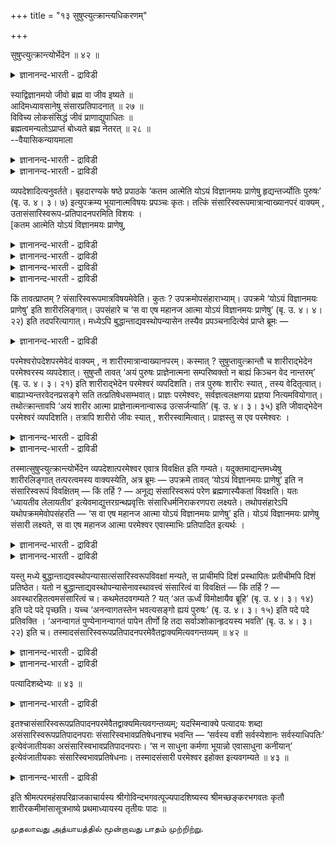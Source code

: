 +++
title = "१३ सुषुप्त्युत्क्रान्त्यधिकरणम्"

+++

सुषुप्त्युत्क्रान्त्योर्भेदेन ॥ ४२ ॥  
<details><summary>ज्ञानानन्द-भारती - द्राविडी</summary>

सु षुप्त्युत्क्रान्द्योर्बेदेन ॥ ४२ ॥
</details>

स्याद्विज्ञानमयो जीवो ब्रह्म वा जीव इष्यते ॥  
आदिमध्यावसानेषु संसारप्रतिपादनात् ॥ २७ ॥  
विविच्य लोकसंसिद्धं जीवं प्राणाद्युपाधितः ॥  
ब्रह्मत्वमन्यतोऽप्राप्तं बोध्यते ब्रह्म नेतरत् ॥ २८ ॥  
--वैयासिकन्यायमाला

<details><summary>ज्ञानानन्द-भारती - द्राविडी</summary>

विक्ञाऩमयऩ् ऎऩ्बदु जीवऩायिरुक्कुमा? अल्लदु पिरह्ममा? (उबनिषत्तिऩ्) आरम्बत्तिलुम, मत्तियिलुम्, कडैसियिलुम् संसारमे पिरदिबादिक्कप्पट्टिरुप्पदाल् जीवऩ् ऎऩ्ऱु करुदप्पडुगिऱदु।
</details>

<details><summary>ज्ञानानन्द-भारती - द्राविडी</summary>

उलगत्तिल् उऱुदियाय् तॆरिन्दुळ्ळ जीवऩै पिराणऩ् मुदलाऩ उबादिगळिलिरुन्दु पिरित्तॆडुत्तु (अवऩुक्के) वेऱु ऎन्द पिरमाणत्तिऩालुम् अऱियक्कूडाद पिरह्म मायिरुक्कुम् तऩ्मै पोदिक्कप्पडुगिऱदु। (आगैयाल् विक् ञाऩमयऩ् ऎऩ्बदु) पिरह्ममे वेऱु ऎदुवुमिल्लै।
</details>

व्यपदेशादित्यनुवर्तते। बृहदारण्यके षष्ठे प्रपाठके ‘कतम आत्मेति योऽयं विज्ञानमयः प्राणेषु हृद्यन्तर्ज्योतिः पुरुषः’ (बृ. उ. ४। ३। ७) इत्युपक्रम्य भूयानात्मविषयः प्रपञ्चः कृतः। तत्किं संसारिस्वरूपमात्रान्वाख्यानपरं वाक्यम् , उतासंसारिस्वरूप-प्रतिपादनपरमिति विशयः ।  
\[कतम आत्मेति योऽयं विज्ञानमयः प्राणेषु,

<details><summary>ज्ञानानन्द-भारती - द्राविडी</summary>

ऎऩ्ऱ सुरुदि वाक्यम् संसारियाऩ जीवऩै पोदिक्किऱदा अल्लदु असंसारियाऩ प्रह्मत्तै पोदिक्किऱदा ऎऩ्ऱु सन्देहम्।
</details>

<details><summary>ज्ञानानन्द-भारती - द्राविडी</summary>

आदियिलुम्, नडुविलुम् मुडिविलुम् संसार तर्मङ्गळैक् कूऱियिरुप्पदाल् संसारियाऩ जीवऩ्दाऩ् इङ्गु प्रदिबात्यऩ् ऎऩ्ऱु पूर्वबक्षम्। सुषुप्तियिलुम्, उत्क्रान्दियिलुम् संसारियाऩ जीवऩैक्काट्टिलुम् वेऱाग परमेसुवरऩैक् कूऱियिरुप्पदाल् प्रह्मत्तै पोदिप्पदिल्दाऩ् इन्द वाक्कियत्तिऱ्कु तात्पर्यम् उबादिगळुडऩ् सेर्न्दु संसारियाऩ जीवऩै यऩुवादम् सॆय्दु उबादिगळै विलक्कि जीवऩुडैय सुत्तमाऩ स्वरूबत्तै काट्टि अदुवे परप्रह्मम् ऎऩ्ऱु अबेदत्तै काट्टुगिऱदु ऎऩ्ऱु सित्तान्दम्\]।
</details>

<details><summary>ज्ञानानन्द-भारती - द्राविडी</summary>

‘सॊल्लियिरुप्पदाल्' ऎऩ्बदु (मुऩ् सूत्तिरत् तिलिरुन्दु) तॊडर्न्दु वरुगिऱदु।
</details>

<details><summary>ज्ञानानन्द-भारती - द्राविडी</summary>

पिरुहदारण्यत्तिल् आऱावदु पिरबाडगत्तिल् 'ऎवर् आत्मा ऎऩ्ऱु। ऎवर् पिराणङ्गळिल् ह्रुदयत्तिल् उळ्ळे ज्योदिस्साय् इन्द विज्ञाऩमयऩाऩ पुरुषऩो' (पिरुहत् ४-३-७) ऎऩ्ऱु आरम्बित्तु आत्मा विषयमाग अदिगमाग विस्तारम् सॆय्यप्पट्टिरुक्किऱदु। अन्द वाक्कियम् संसारियिऩुडैय स्वरूबत्तै मात्तिरम् सॊल्वदिल् तात्पर्यमुळ्ळदा अल्लदु संसारियल्लाद स्वरूबत्तै ऎडुत्तुक्काट्टुवदिल् तात्पर्यमुळ्ळदा, ऎऩ्ऱु सन्देहम्।
</details>

किं तावत्प्राप्तम् ? संसारिस्वरूपमात्रविषयमेवेति। कुतः ? उपक्रमोपसंहाराभ्याम्। उपक्रमे ‘योऽयं विज्ञानमयः प्राणेषु’ इति शारीरलिङ्गात्। उपसंहारे च ‘स वा एष महानज आत्मा योऽयं विज्ञानमयः प्राणेषु’ (बृ. उ. ४। ४। २२) इति तदपरित्यागात्। मध्येऽपि बुद्धान्ताद्यवस्थोपन्यासेन तस्यैव प्रपञ्चनादित्येवं प्राप्ते ब्रूमः —

<details><summary>ज्ञानानन्द-भारती - द्राविडी</summary>

पूर्वबक्षम्: ऎदु न्यायम्? संसारि स्वरूबत्तै मात्तिरम् विषयमाग उळ्ळदेयॆऩ्ऱु। एऩ्? आरम्बत् तिलिरुन्दुम्, मुडिविलिरुन्दुम्, आरम्बत्तिल् ‘ऎवर् इन्द पिराणऩ्गळिल् विक्ञाऩमयरो' ऎऩ्ऱु सारीरऩुडैय लिङ्गमिरुप्पदाल् मुडिविलुम्, 'ऎवर् पिराणऩ्गळिल् विक्ञाऩमयरो, अवर्दाऩ् इन्द पॆरिय पिऱप्पऱ्ऱ, आत्मा' (पिरुहत् ४-४-२२) ऎऩ्ऱु अदै विडाददिऩालुम्, मत्तियिलुम् जाक्किरत् मुदलाऩ निलैगळैच् चॊल्लि अदैये विस्तरिप्पदिऩालुम्, ऎऩ्ऱु।
</details>

परमेश्वरोपदेशपरमेवेदं वाक्यम् , न शारीरमात्रान्वाख्यानपरम्। कस्मात् ? सुषुप्तावुत्क्रान्तौ च शारीराद्भेदेन परमेश्वरस्य व्यपदेशात्। सुषुप्तौ तावत् ‘अयं पुरुषः प्राज्ञेनात्मना सम्परिष्वक्तो न बाह्यं किञ्चन वेद नान्तरम्’ (बृ. उ. ४। ३। २१) इति शारीराद्भेदेन परमेश्वरं व्यपदिशति। तत्र पुरुषः शारीरः स्यात् , तस्य वेदितृत्वात्। बाह्याभ्यन्तरवेदनप्रसङ्गे सति तत्प्रतिषेधसम्भवात्। प्राज्ञः परमेश्वरः, सर्वज्ञत्वलक्षणया प्रज्ञया नित्यमवियोगात्। तथोत्क्रान्तावपि ‘अयं शारीर आत्मा प्राज्ञेनात्मनान्वारूढ उत्सर्जन्याति’ (बृ. उ. ४। ३। ३५) इति जीवाद्भेदेन परमेश्वरं व्यपदिशति। तत्रापि शारीरो जीवः स्यात् , शरीरस्वामित्वात्। प्राज्ञस्तु स एव परमेश्वरः ।

<details><summary>ज्ञानानन्द-भारती - द्राविडी</summary>

सित्तान्दम्: इव्विदम् वरुम्बोदु सॊल्गिऱोम्। इन्द वाक्कियम् परमेसुवरऩै उबदेसिप्पदिलेये तात्पर्यमुळ्ळदु। सारीरऩैमात्तिरम् सॊल्वदिल् तात्पर्य मुळ्ळदल्ल। एऩ्? सुषुप्तियिलुम् उत्किरान्दियिलुम् सारीरऩैविड वेऱाग परमेसुवरऩै कुऱिप्पिडुवदाल्।
</details>

<details><summary>ज्ञानानन्द-भारती - द्राविडी</summary>

सुषुप्तियिल् 'इन्द पुरुषऩ् पिराक्ञऩाऩ आत्माविऩाल् नऩ्गु आलिङ्गऩम् सॆय्यप्पट्टु वॆळियिलुळ्ळदैयो उळ्ळे उळ्ळदैयो ऎदैयुम् अऱिवदिल्लै' (पिरुहत् ४-३-२१) ऎऩ्ऱु सारीरऩैविड वेऱाग परमेसुवरऩै कुऱिप्पिडुगिऱदु। अङ्गे ‘पुरुषऩ्’ ऎऩ्बदु सारीरऩागत्ताऩिरुक्कलाम्। अवऩुक्कु अऱियुम् तऩ्मैयिरुप्पदाल्। वॆळियिलुळ्ळदु उळ्ळेयुळ्ळदु इवैगळै अऱिवदऱ्कु पिरसङ्गम् (इडम्) इरुक्किऱ विडत्तिल्दाऩ् अदऩ् मऱुप्पु सम्बविक्कुमाऩदिऩाल्। ‘पिराक्ञऩ्’ ऎऩ्बदु परमेसुवरऩ्, सर्वक्ञत् तऩ्मैयागिय पिरक्ञैयिलिरुन्दु ऎप्पॊऴुदुम् विलगाद तिऩाल् अप्पडिये उत्किरान्दियिलुम् ‘इन्द सारीर आत्मा पिराक्ञऩाऩ आत्मावुडऩ् सेर्न्दु सप्तम् पोट्टुक् कॊण्डु पोगिऱाऩ्' (पिरुहत् ४-३-३५) ऎऩ्ऱु जीवऩैविड वेऱाग परमेसुवरऩैक् कुऱिप्पिडुगिऱदु। अङ्गेयुम् 'सारीर्गऩ्’ ऎऩ्बदु जीवऩ्, सरीरत्तिऱ्कु स्वामियायिरुप्पदाल्। 'पिराक्ञऩ्' ऎऩ्बदो अदे परमेसुवरऩ्दाऩ्।
</details>

तस्मात्सुषुप्त्युत्क्रान्त्योर्भेदेन व्यपदेशात्परमेश्वर एवात्र विवक्षित इति गम्यते। यदुक्तमाद्यन्तमध्येषु शारीरलिङ्गात् तत्परत्वमस्य वाक्यस्येति, अत्र ब्रूमः — उपक्रमे तावत् ‘योऽयं विज्ञानमयः प्राणेषु’ इति न संसारिस्वरूपं विवक्षितम् — किं तर्हि ? — अनूद्य संसारिस्वरूपं परेण ब्रह्मणास्यैकतां विवक्षति। यतः ‘ध्यायतीव लेलायतीव’ इत्येवमाद्युत्तरग्रन्थप्रवृत्तिः संसारिधर्मनिराकरणपरा लक्ष्यते। तथोपसंहारेऽपि यथोपक्रममेवोपसंहरति — ‘स वा एष महानज आत्मा योऽयं विज्ञानमयः प्राणेषु’ इति। योऽयं विज्ञानमयः प्राणेषु संसारी लक्ष्यते, स वा एष महानज आत्मा परमेश्वर एवास्माभिः प्रतिपादित इत्यर्थः ।

<details><summary>ज्ञानानन्द-भारती - द्राविडी</summary>

आगैयाल् सुषुप्तियिलुम्,, उत्किरान्दियिलुम् वेऱाग कुऱिप्पिडुवदाल्, इङ्गे परमेसुवरऩ् ताऩ् सॊल्ल उत्तेसिक्कप्पट्टवर् ऎऩ्ऱु तॆरिगिऱदु।
</details>

<details><summary>ज्ञानानन्द-भारती - द्राविडी</summary>

आरम्बम्, मुडिवु मत्ति इवैगळिल् सारीरऩुक्कु लिङ्गमिरुप्पदाल् इन्द वाक्कियत्तिऱ्कु अदिलेये तात्पर्यम् ऎऩ्ऱु ऎदु सॊल्लप्पट्टदो, अव्विष यत्तिल् सॊल्गिऱोम्; आरम्बत्तिल् ‘ऎवर् पिराणऩ्गळिल् इन्द विक्ञाऩमयरो' ऎऩ्बदिऩाल् संसारियिऩुडैय स्वरूबम् सॊल्लविरुम् पप्पडविल्लै, अप्पडियाऩाल् ऎदु? संसारियिऩुडैय स्वरूबत्तै इरुक्किऱबडि ऎडुत्तुच्चॊल्लि इदऱ्कु परबिरह्मत्तुडऩ् ऒऩ्ऱाग यिरुक्कुम् तऩ्मैयै सॊल्ल उत्तेसिक्किऱदु। एऩॆऩ् ऱाल्, 'तियाऩम् सॆय्गिऱदु पोल, सेष्टिक्किऱदु पोल' ऎऩ्बदु मुदलाऩ मेलुळ्ळ किरन्दत्तिऩ् पिरविरुत्ति संसारियिऩुडैय तर्मङ्गळै निरागरणम् पण्णुवदिल् तात्पर्यमुळ्ळदागत् तॆरिगिऱदु। अप्पडिये मुडिविलुम्गूड आरम्बत्तिलुळ्ळदैप् पोलवे “पिराणऩ्गळिल् ऎवर् इन्द विक्ञाऩमयरो, अवरे इन्द पॆरिय पिऱप्पऱ्ऱ आत्मा” ऎऩ्ऱु मुडिक्किऱदु। ऎन्द इन्द विक्ञाऩमयऩ् पिराणऩ्गळिल् संसारियागत् तॆरिगिऱारो, अवरे इन्द पॆरिय पिऱप्पऱ्ऱ आत्मा परमेसुवरऩे ऎङ्गळाल् ऎडुत्तुक्काट्टप्पट्टार् ऎऩ्ऱु अर्त्तम्।
</details>

यस्तु मध्ये बुद्धान्ताद्यवस्थोपन्यासात्संसारिस्वरूपविवक्षां मन्यते, स प्राचीमपि दिशं प्रस्थापितः प्रतीचीमपि दिशं प्रतिष्ठेत। यतो न बुद्धान्ताद्यवस्थोपन्यासेनावस्थावत्त्वं संसारित्वं वा विवक्षितं — किं तर्हि ? — अवस्थारहितत्वमसंसारित्वं च। कथमेतदवगम्यते ? यत् ‘अत ऊर्ध्वं विमोक्षायैव ब्रूहि’ (बृ. उ. ४। ३। १४) इति पदे पदे पृच्छति। यच्च ‘अनन्वागतस्तेन भवत्यसङ्गो ह्ययं पुरुषः’ (बृ. उ. ४। ३। १५) इति पदे पदे प्रतिवक्ति । ‘अनन्वागतं पुण्येनानन्वागतं पापेन तीर्णो हि तदा सर्वाञ्शोकान्हृदयस्य भवति’ (बृ. उ. ४। ३। २२) इति च। तस्मादसंसारिस्वरूपप्रतिपादनपरमेवैतद्वाक्यमित्यवगन्तव्यम् ॥ ४२ ॥

<details><summary>ज्ञानानन्द-भारती - द्राविडी</summary>

मत्तियिल् जाक्किरत् मुदलाऩ निलैगळै सॊल्लियिरुप्पदाल् संसारियिऩ् स्वरूबत्तैच् चॊल्ल ऎण्णमॆऩ्ऱु ऎवऩ् निऩैक्किऱाऩो अवऩ् किऴक्कुदिक्किल् पोग पुऱप्पट्टवऩ्, मेऱ्कु तिक्किल् पोवाऩ्। एऩॆऩ्ऱाल्, जाक्किरत् मुदलाऩ निलैगळै सॊल्लुवदाल् अन्द निलैयुडऩिरुक्कुम् तऩ्मैयै यावदु संसारित्तऩ्मैयैयावदु सॊल्ल, उत्तेस मिल्लै। अप्पडियाऩाल् ऎदै? अव्विद निलैयऱ्ऱि रुक्कुम् तऩ्मैयुम् संसारियिल्लाद तऩ्मैयुम् (सॊल्ल उत्तेम्) इदु ऎप्पडित् तॆरिगिऱदु? ऎदऩाल्, इदऱ्कुमेल् मोक्षत्तिऩ् पॊरुट्टु सॊल्लुम्' ऎऩ्ऱु ऒव्वॊरुबडियिलुम् केट्किऱाऩ्, ‘अदऩाल् तॊडरप्पडामल् इन्द पुरुषऩ् पऱ्ऱऱ्ऱवऩागवे इरुक्किऱाऩ्' (पिरुहत् ४-३-१४, १५) ऎऩ्ऱु ऒव्वॊरु पडियिलुम् सॊल्गिऱार्; पुण्णियत्तिऩाल् तॊडरप् पडाददु। पाबत्ताल् तॊडरप्पडाददु। अप्पॊऴुदु ह्रुदयत्तिलुळ्ळ ऎल्ला लोगङ्गळैयुम् निच्चयमाय् कडन्दु विडुगिऱाऩ्' (पिरुहत् ४-२-२२) ऎऩ्ऱुम्।
</details>

<details><summary>ज्ञानानन्द-भारती - द्राविडी</summary>

आगैयाल् संसारियिल्लाद स्वरूबत्तै ऎडुत्तुच्चॊल्वदिलेये तात्पर्यमुळ्ळदु इन्द वाक्कियम् ऎऩ्ऱु अऱियवुम्।
</details>

पत्यादिशब्देभ्यः ॥ ४३ ॥  
<details><summary>ज्ञानानन्द-भारती - द्राविडी</summary>

पत्यादिसप्तेप्य: ॥ ४३ ॥
</details>

इतश्चासंसारिस्वरूपप्रतिपादनपरमेवैतद्वाक्यमित्यवगन्तव्यम्; यदस्मिन्वाक्ये पत्यादयः शब्दा असंसारिस्वरूपप्रतिपादनपराः संसारिस्वभावप्रतिषेधनाश्च भवन्ति — ‘सर्वस्य वशी सर्वस्येशानः सर्वस्याधिपतिः’ इत्येवंजातीयका असंसारिस्वभावप्रतिपादनपराः। ‘स न साधुना कर्मणा भूयान्नो एवासाधुना कनीयान्’ इत्येवंजातीयकाः संसारिस्वभावप्रतिषेधनाः। तस्मादसंसारी परमेश्वर इहोक्त इत्यवगम्यते ॥ ४३ ॥

<details><summary>ज्ञानानन्द-भारती - द्राविडी</summary>

इदिऩालुम् संसारियल्लाद स्वरूबत्तै ऎडुत्तुच् चॊल्वदिलेये तात्पर्य मुळ्ळदु इन्द वाक्कियम् ऎऩ्ऱु अऱियवेण्डुम्। ऎदिऩाल्, इन्द वाक्कियत्तिल् “पदि” मुदलाऩ सप्तङ्गळ् संसारि यिल्लाद स्वरूबत्तै ऎडुत्तुक् काट्टुवदिल् तात्पर्य मुळ्ळवैगळागवुम् संसारियिऩ् स्वरूबत्तै मऱुक्किऱवैगळागवुम् इरुक्किऩ्ऱऩ्। “ऎल्लावऱ्ऱैयुम् वसत्तिल् वैत्तुक्कॊण्डिरुप्पवर्, ऎल्लावऱ्ऱैयुम् आळुबवर्, ऎल्लावऱ्ऱिऱ्कुम् अदिबदि” ऎऩ्ऱु इव्विदम् पोलुळ्ळवैगळ् संसारियिल्लाद स्वबावत्तै ऎडुत्तुक्काट्टुवदिल् तात्पर्यमुळ्ळवैगळ्; ‘अवर् नल्ल कर्माविऩाल् पॆरियवरावदिल्लै, कॆट्ट कर्माविऩाल् सिऱियवरावदुमिल्लै' ऎऩ्बदु पोलुळ्ळवैगळ् संसारि स्वबावत्तै मऱुप्पवैगळ्। आगैयाल् संसारियिल्लाद परमेसुवरऩ् इङ्गे सॊल्लप्पट्टि रुक्किऱारॆऩ्ऱु अऱियप्पडुगिऱदु।
</details>

इति श्रीमत्परमहंसपरिव्राजकाचार्यस्य श्रीगोविन्दभगवत्पूज्यपादशिष्यस्य श्रीमच्छङ्करभगवतः कृतौ शारीरकमीमांसासूत्रभाष्ये प्रथमाध्यायस्य तृतीयः पादः ॥

முதலாவது அத்யாயத்தில் மூன்றாவது பாதம் முற்றிற்று.
